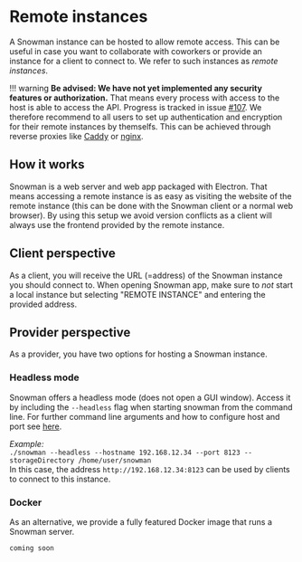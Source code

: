 # Remote instances

A Snowman instance can be hosted to allow remote access.
This can be useful in case you want to collaborate with coworkers or provide an instance for a client to connect to. We refer to such instances as *remote instances*.

!!! warning
    **Be advised: We have not yet implemented any security features or authorization.** That means every process with access to the host is able to access the API. Progress is tracked in issue [#107](https://github.com/HPI-Information-Systems/snowman/issues/107). We therefore recommend to all users to set up authentication and encryption for their remote instances by themselfs. This can be achieved through reverse proxies like [Caddy](https://caddyserver.com/) or [nginx](https://nginx.org/en/).

## How it works

Snowman is a web server and web app packaged with Electron.
That means accessing a remote instance is as easy as visiting the website of the remote instance (this can be done with the Snowman client or a normal web browser).
By using this setup we avoid version conflicts as a client will always use the frontend provided by the remote instance.

## Client perspective

As a client, you will receive the URL (=address) of the Snowman instance you
should connect to. When opening Snowman app, make sure to *not* start a local
instance but selecting "REMOTE INSTANCE" and entering the provided address.

## Provider perspective

As a provider, you have two options for hosting a Snowman instance.

### Headless mode

Snowman offers a headless mode (does not open a GUI window). Access it by including the `--headless` flag when starting snowman from the command line. For further command line arguments and how to configure host and port see [here](../dev_setup/introduction.md#command-line-arguments).

*Example:*  
`./snowman --headless --hostname 192.168.12.34 --port 8123 --storageDirectory /home/user/snowman`  
In this case, the address `http://192.168.12.34:8123` can be used by clients to connect to this instance.

### Docker

As an alternative, we provide a fully featured Docker image that runs a Snowman server.

`coming soon`
